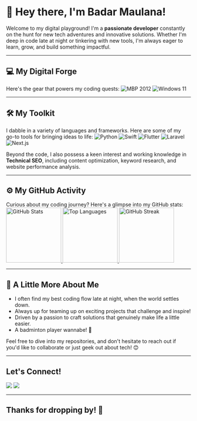 # 👋 Hey there, I'm Badar Maulana!
Welcome to my digital playground! I'm a **passionate developer** constantly on the hunt for new tech adventures and innovative solutions. Whether I'm deep in code late at night or tinkering with new tools, I'm always eager to learn, grow, and build something impactful.

---

## 💻 My Digital Forge
Here's the gear that powers my coding quests:
<img alt="MBP 2012" src="https://img.shields.io/badge/MBP_2012-05122A?style=flat&logo=apple&logoColor=88E0EF"/>
<img alt="Windows 11" src="https://img.shields.io/badge/Windows_11-05122A?style=flat&logo=windows&logoColor=88E0EF"/>

---

## 🛠 My Toolkit
I dabble in a variety of languages and frameworks. Here are some of my go-to tools for bringing ideas to life:
<img alt="Python" src="https://img.shields.io/badge/-Python-05122A?style=flat&logo=python"/>
<img alt="Swift" src="https://img.shields.io/badge/Swift-05122A?flat&logo=swift&logoColor=D06224"/>
<img alt="Flutter" src="https://img.shields.io/badge/Flutter-05122A?style=flat&logo=flutter&logoColor=94B3FD"/>
<img alt="Laravel" src="https://img.shields.io/badge/Laravel-05122A?style=flat&logo=laravel&logoColor=FF2D20"/>
<img alt="Next.js" src="https://img.shields.io/badge/Next.js-05122A?style=flat&logo=next.js&logoColor=FFFFFF"/>

Beyond the code, I also possess a keen interest and working knowledge in **Technical SEO**, including content optimization, keyword research, and website performance analysis.

---

## ⚙️ My GitHub Activity
Curious about my coding journey? Here's a glimpse into my GitHub stats:
<a href="https://github.com/badadarr">
  <img height="150em" src="https://github-readme-stats.vercel.app/api?username=badadarr&show_icons=true&theme=algolia&include_all_commits=true&count_private=true" alt="GitHub Stats" />
  <img height="150em" src="https://github-readme-stats-eight-theta.vercel.app/api/top-langs/?username=badadarr&layout=compact&langs_count=8&theme=algolia" alt="Top Languages" />
  <img height="150em" src="https://streak-stats.demolab.com/?user=badadarr" alt="GitHub Streak" />
</a>

---

## 🌟 A Little More About Me
* I often find my best coding flow late at night, when the world settles down.
* Always up for teaming up on exciting projects that challenge and inspire!
* Driven by a passion to craft solutions that genuinely make life a little easier.
* A badminton player wannabe! 🏸

Feel free to dive into my repositories, and don't hesitate to reach out if you'd like to collaborate or just geek out about tech! 😊

---

## Let's Connect!
<a href="https://linkedin.com/in/badadarrs"><img src="https://img.shields.io/badge/-LinkedIn-0077B5?style=flat&logo=Linkedin&logoColor=white"/></a>
<a href="https://www.instagram.com/mbadarre/"><img src="https://img.shields.io/badge/-Instagram-E4405F?style=flat&logo=Instagram&logoColor=white"/></a>

---

## Thanks for dropping by! 🚀
